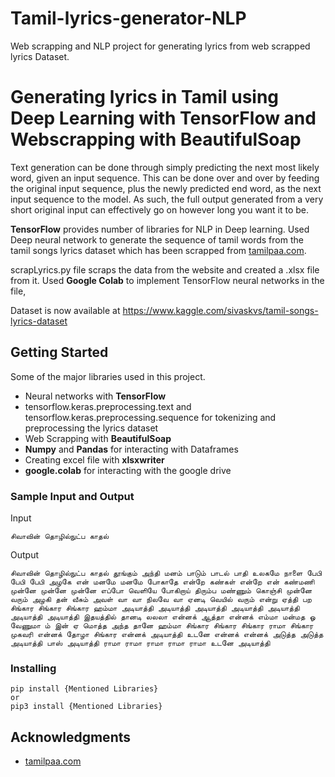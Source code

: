 # Tamil-lyrics-generator-NLP
Web scrapping and NLP project for generating lyrics from web scrapped lyrics Dataset. 

# Generating lyrics in Tamil using Deep Learning with TensorFlow and Webscrapping with BeautifulSoap

Text generation can be done through simply predicting the next most likely word, given an input sequence. This can be done over and over by feeding the original input sequence, plus the newly predicted end word, as the next input sequence to the model. As such, the full output generated from a very short original input can effectively go on however long you want it to be.  

**TensorFlow** provides number of libraries for NLP in Deep learning. Used Deep neural network to generate the sequence of tamil words from the tamil songs lyrics dataset which has been scrapped from 
[tamilpaa.com](https://www.tamilpaa.com/).  

scrapLyrics.py file scraps the data from the website and created a .xlsx file from it.
Used **Google Colab** to implement TensorFlow neural networks in the file,    
 
Dataset is now available at https://www.kaggle.com/sivaskvs/tamil-songs-lyrics-dataset 

## Getting Started

Some of the major libraries used in this project.

* Neural networks with **TensorFlow**
* tensorflow.keras.preprocessing.text and tensorflow.keras.preprocessing.sequence for tokenizing and preprocessing the lyrics dataset
* Web Scrapping with **BeautifulSoap**
* **Numpy** and **Pandas** for interacting with Dataframes
* Creating  excel file with **xlsxwriter**
* **google.colab** for interacting with the google drive


### Sample Input and Output

Input 
```
சிவாவின் தொழில்நுட்ப காதல்
```

Output
```
சிவாவின் தொழில்நுட்ப காதல் தூங்கும் அந்தி மனம் பாடும் பாடல் பாதி உலகமே நாளை பேபி பேபி பேபி அழகே என் மனமே மனமே போகாதே என்றே கண்கள் என்றே என் கண்மணி முன்னே முன்னே முன்னே எப்போ வெளியே போகிறாய் திரும்ப மண்ணும் கொஞ்சி முன்னே வரும் அழகி தன் வீசும் அவள் வா வா நிலவே வா ஏனடி வெயில் வரும் என்று ஏத்தி பற சிங்கார சிங்கார சிங்கார ஹம்மா அடியாத்தி அடியாத்தி அடியாத்தி அடியாத்தி அடியாத்தி அடியாத்தி அடியாத்தி இதயத்தில் தானடி லலலா என்னக் ஆத்தா என்னக் எம்மா மன்மத ஓ வேணுமா ம் இன் ஏ மொத்த அந்த தானே ஹம்மா சிங்கார சிங்கார சிங்கார ராமா சிங்கார முகவரி என்னக் தோழா சிங்கார என்னக் அடியாத்தி உடனே என்னக் என்னக் அடுத்த அடுத்த அடியாத்தி பாஸ் அடியாத்தி ராமா ராமா ராமா ராமா ராமா உடனே அடியாத்தி
```

### Installing
```
pip install {Mentioned Libraries}
or
pip3 install {Mentioned Libraries}
```

## Acknowledgments

* [tamilpaa.com](www.https://www.tamilpaa.com//)
